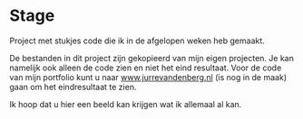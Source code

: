 # Stage

Project met stukjes code die ik in de afgelopen weken heb gemaakt.


De bestanden in dit project zijn gekopieerd van mijn eigen projecten. Je kan namelijk ook alleen de code zien en niet het eind resultaat.
Voor de code van mijn portfolio kunt u naar www.jurrevandenberg.nl (is nog in de maak) gaan om het eindresultaat te zien.

Ik hoop dat u hier een beeld kan krijgen wat ik allemaal al kan.